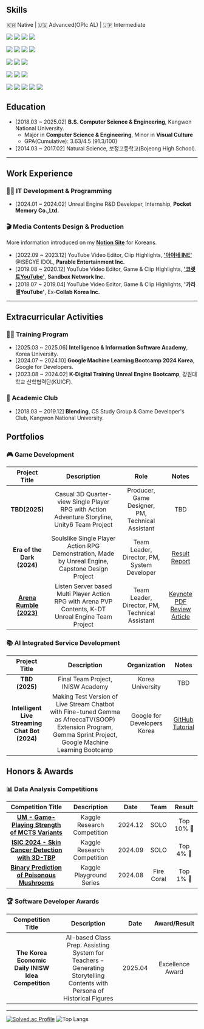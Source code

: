 ## Skills
🇰🇷 Native | 🇺🇸 Advanced(OPIc AL) | 🇯🇵 Intermediate

<img src="https://img.shields.io/badge/C-512BD4?style=flat-square&logo=c&logoColor=white"> <img src="https://img.shields.io/badge/C++-00599C?style=flat-square&logo=cplusplus&logoColor=white"> <img src="https://img.shields.io/badge/Python-3776AB?style=flat-square&logo=Python&logoColor=white"> <img src="https://img.shields.io/badge/Java-007396?style=flat-square&logo=Java&logoColor=white"/>

<img src="https://img.shields.io/badge/Keras-D00000?style=flat-square&logo=Keras&logoColor=white"> <img src="https://img.shields.io/badge/TensorFlow-FF6F00?style=flat-square&logo=Tensorflow&logoColor=white"> <img src="https://img.shields.io/badge/PyTorch-EE4C2C?style=flat-square&logo=PyTorch&logoColor=white"> <img src="https://img.shields.io/badge/OpenCV-5C3EE8?style=flat-square&logo=opencv&logoColor=white">

<img src="https://img.shields.io/badge/React-61DAFB?style=flat-square&logo=react&logoColor=black"> <img src="https://img.shields.io/badge/Node.js-5FA04E?style=flat-square&logo=Node.js&logoColor=white"> <img src="https://img.shields.io/badge/MongoDB-47A248?style=flat-square&logo=mongodb&logoColor=white">

<img src="https://img.shields.io/badge/UnrealEngine-0E1128?style=flat-square&logo=UnrealEngine&logoColor=white"> <img src="https://img.shields.io/badge/Unity-FAFAFA?style=flat-square&logo=Unity&logoColor=black"> <img src="https://img.shields.io/badge/Blender-E87D0D?style=flat-square&logo=blender&logoColor=white">

<img src="https://img.shields.io/badge/Notion-FAFAFA?style=flat-square&logo=notion&logoColor=black"> <img src="https://img.shields.io/badge/Jira-0052CC?style=flat-square&logo=jira&logoColor=white"> <img src="https://img.shields.io/badge/Confluence-172B4D?style=flat-square&logo=confluence&logoColor=white"> <img src="https://img.shields.io/badge/Slack-4A154B?style=flat-square&logo=slack&logoColor=white"> <img src="https://img.shields.io/badge/Discord-5865F2?style=flat-square&logo=discord&logoColor=white">

<!-- 
<img src="https://img.shields.io/badge/Spring-6DB33F?style=flat-square&logo=spring&logoColor=white">
<img src="https://img.shields.io/badge/Django-092E20?style=flat-square&logo=django&logoColor=white">
<img src="https://img.shields.io/badge/JavaScript-F7DF1E?style=flat-square&logo=JavaScript&logoColor=black"> 
<img src="https://img.shields.io/badge/MySQL-4479A1?style=flat-square&logo=mysql&logoColor=white"> 
<img src="https://img.shields.io/badge/Vue.js-4FC08D?style=flat-square&logo=vuedotjs&logoColor=white"> 
<img src="https://img.shields.io/badge/Flask-000000?style=flat-square&logo=flask&logoColor=white">
<img src="https://img.shields.io/badge/Swift-F05138?style=flat-square&logo=swift&logoColor=white">
-->


## Education
- [2018.03 ~ 2025.02] **B.S. Computer Science & Engineering**, Kangwon National University.
  - Major in **Computer Science & Engineering**, Minor in **Visual Culture**
  - GPA(Cumulative): 3.63/4.5 (91.3/100)
- [2014.03 ~ 2017.02] Natural Science, 보정고등학교(Bojeong High School).

<!-- 
## Certificates
- [2025.09] **Engineer Information Processing(정보처리기사)**, HRDK(Human Resources Development Service of Korea).
- [2025.06] **SQL Developer(SQLD)**, K-Data(Korea Data Agency).
- [2025.06] **KT AICE(AI Cretificate for Everyone): Associate**, KT(Korea Telecom) & The Korea Economic Daily.
-->

------
## Work Experience
### 🧑‍💻 IT Development & Programming
- [2024.01 ~ 2024.02] Unreal Engine R&D Developer, Internship, **Pocket Memory Co.,Ltd.**

### 🎬 Media Contents Design & Production
More information introduced on my [**Notion Site**](https://liebenholz.notion.site/) for Koreans.
- [2022.09 ~ 2023.12] YouTube Video Editor, Clip Highlights, [**'아이네 INE'**](https://www.youtube.com/@INE_) @ISEGYE IDOL, **Parable Entertainment Inc.**
- [2019.08 ~ 2020.12] YouTube Video Editor, Game & Clip Highlights, [**'코렛트YouTube'**](https://www.youtube.com/@Collet11), **Sandbox Network Inc.**
- [2018.07 ~ 2019.04] YouTube Video Editor, Game & Clip Highlights, **'카라멜YouTube'**, Ex-**Collab Korea Inc.**

------
## Extracurricular Activities
### 🧑‍🏫 Training Program
- [2025.03 ~ 2025.06] **Intelligence & Information Software Academy**, Korea University.
- [2024.07 ~ 2024.10] **Google Machine Learning Bootcamp 2024 Korea**, Google for Developers.
- [2023.08 ~ 2024.02] **K-Digital Training Unreal Engine Bootcamp**, 강원대학교 산학협력단(KUICF).

### 📰 Academic Club
- [2018.03 ~ 2019.12] **Blending**, CS Study Group & Game Developer's Club, Kangwon National University.

## Portfolios
### 🎮 Game Development
| Project Title | Description | Role | Notes |
| :-: | :-: | :-: | :-: |
| **TBD(2025)** | Casual 3D Quarter-view Single Player RPG with Action Adventure Storyline, Unity6 Team Project | Producer, Game Designer, PM, Technical Assistant | TBD |
| **Era of the Dark (2024)** | Soulslike Single Player Action RPG Demonstration, Made by Unreal Engine, Capstone Design Project | Team Leader, Director, PM, System Developer | [Result Report](https://drive.google.com/file/d/1XEbEbvLaEuZ___Co1uJv_oTW6LMTvXN0/view?usp=sharing) |
| [**Arena Rumble (2023)**](https://youtu.be/TGwBppxJI_E?si=TrHAkyZoq9MN_EVd) | Listen Server based Multi Player Action RPG with Arena PVP Contents, K-DT Unreal Engine Team Project | Team Leader, Director, PM, Technical Assistant | [Keynote PDF](https://www.linkedin.com/in/liebenholz/overlay/projects/1441312079/multiple-media-viewer/?profileId=ACoAAEY7I_MB-G2P8xghb9iR_Mxn3mhuuDGN0UM&treasuryMediaId=1736608100530) [Review Article](https://velog.io/@liebenholz/arenarumble1) |

### 📚 AI Integrated Service Development
| Project Title | Description | Organization | Notes |
| :-: | :-: | :-: | :-: |
| **TBD (2025)** | Final Team Project, INISW Academy | Korea University | TBD |
| **Intelligent Live Streaming Chat Bot (2024)** | Making Test Version of Live Stream Chatbot with Fine-tuned Gemma as AfreecaTV(SOOP) Extension Program, Gemma Sprint Project, Google Machine Learning Bootcamp | Google for Developers Korea | [GitHub](https://github.com/liebenholz/GMLB2024) [Tutorial](https://www.youtube.com/watch?v=XMNsd_5_gYA) |

## Honors & Awards
### 📊 Data Analysis Competitions
| Competition Title | Description | Date | Team | Result |
| :-: | :-: | :-: | :-: | :-: |
| **[UM - Game-Playing Strength of MCTS Variants](https://www.kaggle.com/competitions/um-game-playing-strength-of-mcts-variants)** | Kaggle Research Competition | 2024.12 | SOLO | Top 10% 🥉 |
| **[ISIC 2024 - Skin Cancer Detection with 3D-TBP](https://www.kaggle.com/competitions/isic-2024-challenge)** | Kaggle Research Competition | 2024.09 | SOLO | Top 4% 🥈 |
| **[Binary Prediction of Poisonous Mushrooms](https://www.kaggle.com/competitions/playground-series-s4e8)** | Kaggle Playground Series | 2024.08 | Fire Coral | Top 1% 🥇 |


### 🏆 Software Developer Awards
| Competition Title | Description | Date | Award/Result |
| :-: | :-: | :-: | :-: |
| **The Korea Economic Daily INISW Idea Competition** | AI-based Class Prep. Assisting System for Teachers - Generating Storytelling Contents with Persona of Historical Figures | 2025.04 | Excellence Award |
------
[![Solved.ac Profile](http://mazassumnida.wtf/api/v2/generate_badge?boj=liebenholz98)](https://solved.ac/liebenholz98)
![Top Langs](https://github-readme-stats.vercel.app/api/top-langs/?username=liebenholz&layout=compact&theme=gruvbox&size_weight=0.35&count_weight=0.65)

<!--
<img src="https://img.shields.io/badge/RobloxStudio-00A2FF?style=flat-square&logo=roblox-studio&logoColor=white">
<img src="https://img.shields.io/badge/Photoshop-001E36?style=flat-square&logo=adobephotoshop&logoColor=#31A8FF">
<img src="https://img.shields.io/badge/swift-F05138?style=for-the-badge&logo=swift&logoColor=white">
<img src="https://img.shields.io/badge/Python-3776AB?style=for-the-badge&logo=Python&logoColor=white">
<img src="https://img.shields.io/badge/Pytorch-EE4C2C?style=for-the-badge&logo=PyTorch&logoColor=white">
<img src="https://img.shields.io/badge/Tensorflow-FF6F00?style=for-the-badge&logo=Tensorflow&logoColor=white">
<img src="https://img.shields.io/badge/Keras-D00000?style=for-the-badge&logo=Keras&logoColor=white">
<img src="https://img.shields.io/badge/Coursera-0056D2?style=for-the-badge&logo=Coursera&logoColor=white">
<img src="https://img.shields.io/badge/Kaggle-20BEFF?style=for-the-badge&logo=Kaggle&logoColor=white">
<img src="https://img.shields.io/badge/Unity-FFFFFF?style=for-the-badge&logo=Unity&logoColor=black">
<img src="https://img.shields.io/badge/C%23-512BD4?style=for-the-badge&logo=CSharp&logoColor=white">
<img src="https://img.shields.io/badge/Houdini-FF4713?style=for-the-badge&logo=Houdini&logoColor=white">
<img src="https://img.shields.io/badge/Nuke-000000?style=for-the-badge&logo=Nuke&logoColor=white">

-->
